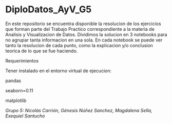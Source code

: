 # DiploDatos_AyV_G5

En este repositorio se encuentra disponible la resolucion de los ejercicios que forman parte del Trabajo Practico correspondiente a la materia de Analisis y Visualizacion de Datos.
Dividimos la solucion en 3 notebooks para no agrupar tanta informacion en una sola.
En cada notebook se puede ver tanto la resolucion de cada punto, como la explicacion y/o conclusion teorica de lo que se fue haciendo.


Requerimientos

Tener instalado en el entorno virtual de ejecucion:


pandas

seaborn=0.11

matplotlib

*Grupo 5: Nicolás Carrión, Génesis Núñez Sanchez, Magdalena Sella, Exequiel Santucho*
